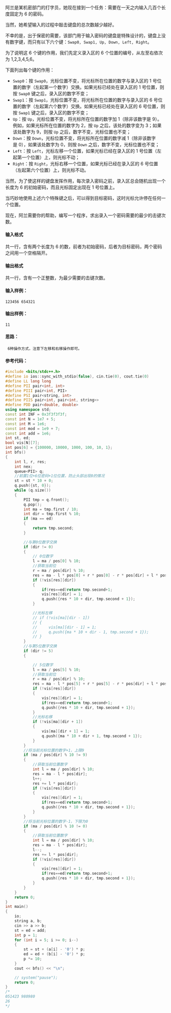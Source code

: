 阿兰是某机密部门的打字员，她现在接到一个任务：需要在一天之内输入几百个长度固定为 6 的密码。

当然，她希望输入的过程中敲击键盘的总次数越少越好。

不幸的是，出于保密的需要，该部门用于输入密码的键盘是特殊设计的，键盘上没有数字键，而只有以下六个键：`Swap0, Swap1, Up, Down, Left, Right`。

为了说明这 6 个键的作用，我们先定义录入区的 6 个位置的编号，从左至右依次为 1,2,3,4,5,6。

下面列出每个键的作用：

-   `Swap0`：按 `Swap0`，光标位置不变，将光标所在位置的数字与录入区的 1 号位置的数字（左起第一个数字）交换。如果光标已经处在录入区的 1 号位置，则按 `Swap0` 键之后，录入区的数字不变；
-   `Swap1`：按 `Swap1`，光标位置不变，将光标所在位置的数字与录入区的 6 号位置的数字（左起第六个数字）交换。如果光标已经处在录入区的 6 号位置，则按 `Swap1` 键之后，录入区的数字不变；
-   `Up`：按 `Up`，光标位置不变，将光标所在位置的数字加 1（除非该数字是 9）。例如，如果光标所在位置的数字为 2，按 `Up` 之后，该处的数字变为 3；如果该处数字为 9，则按 `Up` 之后，数字不变，光标位置也不变；
-   `Down`：按 `Down`，光标位置不变，将光标所在位置的数字减 1（除非该数字是 0），如果该处数字为 0，则按 `Down` 之后，数字不变，光标位置也不变；
-   `Left`：按 `Left`，光标左移一个位置，如果光标已经在录入区的 1 号位置（左起第一个位置）上，则光标不动；
-   `Right`：按 `Right`，光标右移一个位置，如果光标已经在录入区的 6 号位置（左起第六个位置）上，则光标不动。

当然，为了使这样的键盘发挥作用，每次录入密码之前，录入区总会随机出现一个长度为 6 的初始密码，而且光标固定出现在 1 号位置上。

当巧妙地使用上述六个特殊键之后，可以得到目标密码，这时光标允许停在任何一个位置。

现在，阿兰需要你的帮助，编写一个程序，求出录入一个密码需要的最少的击键次数。

#### 输入格式

共一行，含有两个长度为 6 的数，前者为初始密码，后者为目标密码，两个密码之间用一个空格隔开。

#### 输出格式

共一行，含有一个正整数，为最少需要的击键次数。

#### 输入样例：

```in
123456 654321
```

#### 输出样例：

```out
11
```

#### 思路：
```in
 6种操作方式，注意下左移和右移操作即可。
```

#### 参考代码：
```c++
#include <bits/stdc++.h>
#define io ios::sync_with_stdio(false), cin.tie(0), cout.tie(0)
#define LL long long
#define PII pair<int, int>
#define PIII pair<int, PII>
#define PSI pair<string, int>
#define PIIS pair<int, pair<int, string>>
#define PDD pair<double, double>
using namespace std;
const int INF = 0x3f3f3f3f;
const int N = 1e7 + 5;
const int M = 1e6;
const int mod = 1e9 + 7;
const int add = 1e6;
int st, ed;
bool vis[N][7];
int pos[6] = {100000, 10000, 1000, 100, 10, 1};
int bfs()
{
    int l, r, res;
    int nex;
    queue<PII> q;
    //前置1位+6位密码+1位位置，防止头部出现0的情况
    st = st * 10 + 0;
    q.push({st, 0});
    while (q.size())
    {
        PII tmp = q.front();
        q.pop();
        int ma = tmp.first / 10;
        int dir = tmp.first % 10;
        if (ma == ed)
        {
            return tmp.second;
        }

        //与第0位数字交换
        if (dir != 0)
        {
            // 0位数字
            l = ma / pos[0] % 10;
            //获取当前位
            r = ma / pos[dir] % 10;
            res = ma - l * pos[0] + r * pos[0] - r * pos[dir] + l * pos[dir];
            if (!vis[res][dir])
            {
                if(res==ed)return tmp.second+1;
                vis[res][dir] = 1;
                q.push({res * 10 + dir, tmp.second + 1});
            }

            //光标左移
            // if (!vis[ma][dir - 1])
            // {
            //     vis[ma][dir - 1] = 1;
            //     q.push({ma * 10 + dir - 1, tmp.second + 1});
            // }
        }
        //与第5位数字交换
        if (dir != 5)
        {

            // 5位数字
            l = ma / pos[5] % 10;
            //获取当前位
            r = ma / pos[dir] % 10;
            res = ma - l * pos[5] + r * pos[5] - r * pos[dir] + l * pos[dir];
            if (!vis[res][dir])
            {
                vis[res][dir] = 1;
                if(res==ed)return tmp.second+1;
                q.push({res * 10 + dir, tmp.second + 1});
            }
            //光标右移
            if (!vis[ma][dir + 1])
            {
                vis[ma][dir + 1] = 1;
                q.push({ma * 10 + dir + 1, tmp.second + 1});
            }
        }
        //将当前光标位置的数字+1，上限9
        if (ma / pos[dir] % 10 != 9)
        {
            //获取当前位置数字
            int l = ma / pos[dir] % 10;
            res = ma - l * pos[dir];
            l++;
            res += l * pos[dir];
            if (!vis[res][dir])
            {
                vis[res][dir] = 1;
                if(res==ed)return tmp.second+1;
                q.push({res * 10 + dir, tmp.second + 1});
            }
        }
        //将当前光标位置的数字-1，下限为0
        if (ma / pos[dir] % 10 != 0)
        {
            //获取当前位置数字
            int l = ma / pos[dir] % 10;
            res = ma - l * pos[dir];
            l--;
            res += l * pos[dir];
            if (!vis[res][dir])
            {
                vis[res][dir] = 1;
                if(res==ed)return tmp.second+1;
                q.push({res * 10 + dir, tmp.second + 1});
            }
        }
    }
    return 0;
}
int main()
{
    io;
    string a, b;
    cin >> a >> b;
    st = ed = add;
    int p = 1;
    for (int i = 5; i >= 0; i--)
    {
        st = st + (a[i] - '0') * p;
        ed = ed + (b[i] - '0') * p;
        p *= 10;
    }
    cout << bfs() << "\n";

    // system("pause");
    return 0;
}
/*
051423 980980
26
*/
```